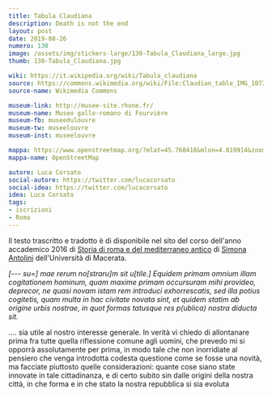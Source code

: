 ```yaml
---
title: Tabula Claudiana
description: Death is not the end
layout: post
date: 2019-08-26
numero: 130
image: /assets/img/stickers-large/130-Tabula_Claudiana_large.jpg
thumb: 130-Tabula_Claudiana.jpg

wiki: https://it.wikipedia.org/wiki/Tabula_claudiana
source: https://commons.wikimedia.org/wiki/File:Claudian_table_IMG_1073-white.jpg
source-name: Wikimedia Commons

museum-link: http://musee-site.rhone.fr/
museum-name: Museo gallo-romano di Fourvière
museum-fb: museedulouvre
museum-tw: museelouvre
museum-inst: museelouvre

mappa: https://www.openstreetmap.org/?mlat=45.760418&mlon=4.819914&zoom=15#map=15/45.7604/4.8199
mappa-name: OpenStreetMap

autore: Luca Corsato
social-autore: https://twitter.com/lucacorsato
social-idea: https://twitter.com/lucacorsato
idea: Luca Corsato
tags:
- iscrizioni
- Roma
---
```


Il testo trascritto e tradotto è di disponibile nel sito del corso dell'anno accademico 2016 di [Storia di roma e del mediterraneo antico](http://docenti.unimc.it/s.antolini/teaching/2016/16949/files/tavole/t16) di [Simona Antolini](http://docenti.unimc.it/s.antolini) dell'Università di Macerata.

*[--- su=] mae	rerum	no[straru]m	sit	u[tile.] Equidem	primam	omnium illam	cogitationem	hominum, quam maxime	primam occursuram	mihi	provideo, deprecor, ne quasi	novam	istam	rem	introduci	exhorrescatis, sed	illa potius cogitetis, quam	multa	in	hac	civitate	novata sint, et quidem	statim	ab	origine	urbis	nostrae, in	quot formas tatusque	res	p(ublica)	nostra	diducta	sit.*

.... sia utile	al	nostro	interesse	generale.
In verità vi	chiedo	di	allontanare	prima	fra	tutte	quella riflessione comune	agli uomini, che	prevedo	mi	si	opporrà assolutamente	per	prima, in	modo	tale	che	non	inorridiate	al pensiero	che	venga	introdotta	codesta questione come	se	fosse	una	novità,	ma	facciate piuttosto	quelle	considerazioni:	quante	cose	siano	state	innovate	in	tale	cittadinanza,	e di	certo	subito	sin	dalle	origini	della	nostra	città, in	che	forma	e	in	che	stato	la	nostra repubblica	si	sia	evoluta

